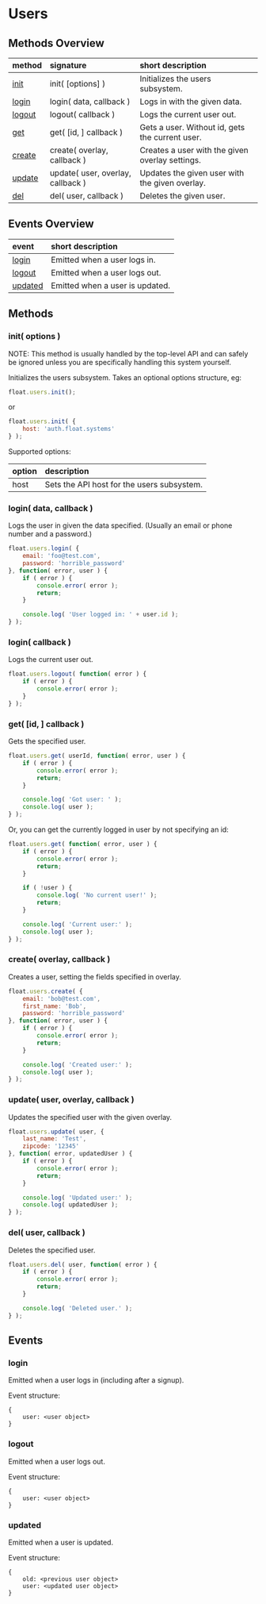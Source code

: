 # Users

## <a name="methods-overview"></a> Methods Overview

| method                    | signature                         | short description                               |
|:--------------------------|:----------------------------------|:------------------------------------------------|
| [init](#methods.init)     | init( [options] )                 | Initializes the users subsystem.                |
| [login](#methods.login)   | login( data, callback )           | Logs in with the given data.                    |
| [logout](#methods.logout) | logout( callback )                | Logs the current user out.                      |
| [get](#methods.get)       | get( [id, ] callback )            | Gets a user. Without id, gets the current user. |
| [create](#methods.create) | create( overlay, callback )       | Creates a user with the given overlay settings. |
| [update](#methods.update) | update( user, overlay, callback ) | Updates the given user with the given overlay.  |
| [del](#methods.del)       | del( user, callback )             | Deletes the given user.                         |

## <a name="events-overview"></a> Events Overview

| event                      | short description               |
|:---------------------------|:--------------------------------|
| [login](#events.logout)    | Emitted when a user logs in.    |
| [logout](#events.logout)   | Emitted when a user logs out.   |
| [updated](#events.updated) | Emitted when a user is updated. |

## <a name="methods"></a> Methods

### <a name="methods.init"></a> init( options )

NOTE: This method is usually handled by the top-level API and can safely be ignored unless you are specifically
handling this system yourself.

Initializes the users subsystem. Takes an optional options structure, eg:

```javascript
float.users.init();
```

or

```javascript
float.users.init( {
    host: 'auth.float.systems'
} );
```

Supported options:

| option | description                                |
|:-------|:-------------------------------------------|
| host   | Sets the API host for the users subsystem. |

### <a name="methods.login"></a> login( data, callback )

Logs the user in given the data specified. (Usually an email or phone number and a password.)

```javascript
float.users.login( {
    email: 'foo@test.com',
    password: 'horrible_password'
}, function( error, user ) {
    if ( error ) {
        console.error( error );
        return;
    }

    console.log( 'User logged in: ' + user.id );
} );
```

### <a name="methods.logout"></a> login( callback )

Logs the current user out.

```javascript
float.users.logout( function( error ) {
    if ( error ) {
        console.error( error );
    }
} );
```

### <a name="methods.get"></a> get( [id, ] callback )

Gets the specified user.

```javascript
float.users.get( userId, function( error, user ) {
    if ( error ) {
        console.error( error );
        return;
    }

    console.log( 'Got user: ' );
    console.log( user );
} );
```

Or, you can get the currently logged in user by not specifying an id:

```javascript
float.users.get( function( error, user ) {
    if ( error ) {
        console.error( error );
        return;
    }

    if ( !user ) {
        console.log( 'No current user!' );
        return;
    }

    console.log( 'Current user:' );
    console.log( user );
} );
```

### <a name="methods.create"></a> create( overlay, callback )

Creates a user, setting the fields specified in overlay.

```javascript
float.users.create( {
    email: 'bob@test.com',
    first_name: 'Bob',
    password: 'horrible_password'
}, function( error, user ) {
    if ( error ) {
        console.error( error );
        return;
    }

    console.log( 'Created user:' );
    console.log( user );
} );
```

### <a name="methods.update"></a> update( user, overlay, callback )

Updates the specified user with the given overlay.

```javascript
float.users.update( user, {
    last_name: 'Test',
    zipcode: '12345'
}, function( error, updatedUser ) {
    if ( error ) {
        console.error( error );
        return;
    }

    console.log( 'Updated user:' );
    console.log( updatedUser );
} );
```

### <a name="methods.del"></a> del( user, callback )

Deletes the specified user.

```javascript
float.users.del( user, function( error ) {
    if ( error ) {
        console.error( error );
        return;
    }

    console.log( 'Deleted user.' );
} );
```


## <a name="events"></a> Events

### <a name="events.login"></a> login

Emitted when a user logs in (including after a signup).

Event structure:

```
{
    user: <user object>
}
```

### <a name="events.logout"></a> logout

Emitted when a user logs out.

Event structure:

```
{
    user: <user object>
}
```

### <a name="events.updated"></a> updated

Emitted when a user is updated.

Event structure:

```
{
    old: <previous user object>
    user: <updated user object>
}
```
